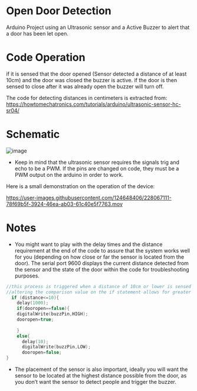 # Open Door Detection
Arduino Project using an Ultrasonic sensor and a Active Buzzer to alert that a door has been let open.


# Code Operation
if it is sensed that the door opened 
(Sensor detected a distance of at least 10cm) and the door was closed the buzzer is active.
if the door is then sensed to close after it was already open the buzzer will turn off.

The code for detecting distances in centimeters is extracted from: 
https://howtomechatronics.com/tutorials/arduino/ultrasonic-sensor-hc-sr04/

# Schematic

![image](https://user-images.githubusercontent.com/124648406/228062538-1541d05d-a008-4bc8-bff5-b82ede0b17e4.png)

* Keep in mind that the ultrasonic sensor requires the signals trig and echo to be a PWM. If the pins are changed on code, they must be a PWM output on the arduino in order to work.



Here is a small demonstration on the operation of the device:

https://user-images.githubusercontent.com/124648406/228067111-78f69b5f-3924-46ea-ab03-61c40e5f7763.mov



# Notes
* You might want to play with the delay times and the distance requirement at the end of the code to assure that the system works well for you (depending on how close
or far the sensor is located from the door). The serial port 9600 displays the current distance detected from the sensor and the state of the door within the code for troubleshooting purposes.
````C++
//this process is triggered when a distance of 10cm or lower is sensed
//altering the comparison value on the if statement allows for greater or lower sensitivity.
  if (distance<=10){
    delay(1000);
    if(dooropen==false){
    digitalWrite(buzzPin,HIGH);
    dooropen=true;
    
    }
    else{
      delay(10);
      digitalWrite(buzzPin,LOW);
      dooropen=false;      
}

````

* The placement of the sensor is also important, ideally you will want the sensor to be located at the highest distance possible from the door, as you don’t want the sensor to detect people and trigger the buzzer. 



